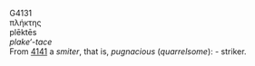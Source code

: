 G4131  
πλήκτης  
plēktēs  
*plake‘-tace*  
From [4141](g4141) a *smiter*, that is, *pugnacious* (*quarrelsome*): -
striker.  
